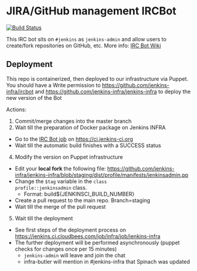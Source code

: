 # JIRA/GitHub management IRCBot
[![Build Status](http://ci.jenkins-ci.org/view/Infrastructure/job/infra_ircbot/badge/icon)](http://ci.jenkins-ci.org/view/Infrastructure/job/infra_ircbot/)

This IRC bot sits on `#jenkins` as `jenkins-admin` and allow users to create/fork repositories on GitHub, etc. More info: [IRC Bot Wiki][1]

## Deployment
This repo is containerized, then deployed to our infrastructure via Puppet. 
You should have a Write permission to https://github.com/jenkins-infra/ircbot and https://github.com/jenkins-infra/jenkins-infra to deploy the new version of the Bot

Actions:

1. Commit/merge changes into the master branch
2. Wait till the preparation of Docker package on Jenkins INFRA 
 * Go to the [IRC Bot job][2] on https://ci.jenkins-ci.org
 * Wait till the automatic build finishes with a SUCCESS status
4. Modify the version on Puppet infrastructure
 *  Edit your <b>local fork</b> the following file: https://github.com/jenkins-infra/jenkins-infra/blob/staging/dist/profile/manifests/jenkinsadmin.pp  
 * Change the <code>$tag</code> variable in the <code>class profile::jenkinsadmin</code> class. 
   * Format: build${JENKINSCI_BUILD_NUMBER}
 * Create a pull request to the main repo. Branch=staging
 * Wait till the merge of the pull request
5. Wait till the deployment
 * See first steps of the deployment process on https://jenkins.ci.cloudbees.com/job/infra/job/jenkins-infra
 * The further deployment will be performed asynchronously (puppet checks for changes once per 15 minutes)
   * <code>jenkins-admin</code> will leave and join the chat
   * infra-butler will mention in #jenkins-infra that Spinach was updated

[1]: https://wiki.jenkins-ci.org/display/JENKINS/IRC+Bot
[2]: https://ci.jenkins-ci.org/job/infra_ircbot/
